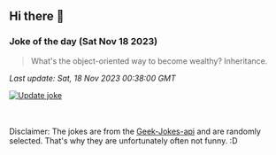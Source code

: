 ## Hi there 👋

### Joke of the day (Sat Nov 18 2023)
<!-- joke -->
>What's the object-oriented way to become wealthy? Inheritance.
<!-- /joke -->

*Last update: Sat, 18 Nov 2023 00:38:00 GMT*

[![Update joke](https://github.com/nclskfm/nclskfm/actions/workflows/joke.yml/badge.svg)](https://github.com/nclskfm/nclskfm/actions/workflows/joke.yml)

<br><br>
Disclaimer: The jokes are from the [Geek-Jokes-api](https://github.com/sameerkumar18/geek-joke-api) and are randomly selected. That's why they are unfortunately often not funny. :D
